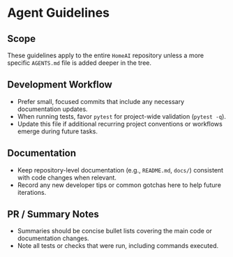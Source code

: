# Agent Guidelines

## Scope
These guidelines apply to the entire `HomeAI` repository unless a more specific `AGENTS.md` file is added deeper in the tree.

## Development Workflow
- Prefer small, focused commits that include any necessary documentation updates.
- When running tests, favor `pytest` for project-wide validation (`pytest -q`).
- Update this file if additional recurring project conventions or workflows emerge during future tasks.

## Documentation
- Keep repository-level documentation (e.g., `README.md`, `docs/`) consistent with code changes when relevant.
- Record any new developer tips or common gotchas here to help future iterations.

## PR / Summary Notes
- Summaries should be concise bullet lists covering the main code or documentation changes.
- Note all tests or checks that were run, including commands executed.

